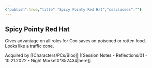 ```yaml
---
{"publish":true,"title":"Spicy Pointy Red Hat","cssclasses":""}
---
```


## Spicy Pointy Red Hat

Gives advantage on all roles for Con saves on poisoned or rotten food. Looks like a traffic cone. 

Acquired by [[Characters/PCs/Bloo]] [[Session Notes - Reflections/01 - 10.21.2022 - Night Market#^852434\|here]]. 